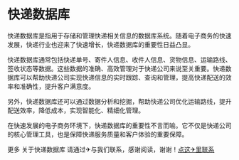 # 快递数据库

快递数据库是指用于存储和管理快递相关信息的数据库系统。随着电子商务的快速发展，快递行业也迎来了快速增长，快递数据库的重要性日益凸显。

快递数据库通常包括快递单号、寄件人信息、收件人信息、货物信息、运输路线、签收状态等数据。这些数据的准确、高效管理对于快递公司来说至关重要。快递数据库可以帮助快递公司实现快递信息的实时跟踪、查询和管理，提高快递配送的效率和准确性，提升客户满意度。

另外，快递数据库还可以通过数据分析和挖掘，帮助快递公司优化运输路线，提升配送效率，降低成本，实现智能化、精细化管理。

在快速发展的电子商务环境下，快递数据库的重要性不言而喻。它不仅是快递公司的核心管理工具，也是保障快递服务质量和客户体验的重要保障。

更多 关于快递数据库 请通过✈与我们联系，感谢阅读，谢谢！[点这✈里联系](https://ads.k02.cc)